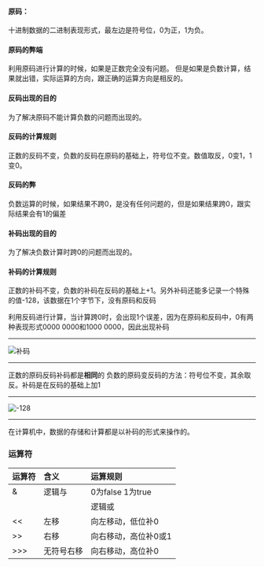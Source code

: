 #### 原码：
十进制数据的二进制表现形式，最左边是符号位，0为正，1为负。
#### 原码的弊端
利用原码进行计算的时候，如果是正数完全没有问题。
但是如果是负数计算，结果就出错，实际运算的方向，跟正确的运算方向是相反的。

#### 反码出现的目的
为了解决原码不能计算负数的问题而出现的。
#### 反码的计算规则
正数的反码不变，负数的反码在原码的基础上，符号位不变。数值取反，0变1，1变0。
#### 反码的弊
负数运算的时候，如果结果不跨0，是没有任何问题的，但是如果结果跨0，跟实际结果会有1的偏差

#### 补码出现的目的
为了解决负数计算时跨0的问题而出现的。
#### 补码的计算规则
正数的补码不变，负数的补码在反码的基础上+1。另外补码还能多记录一个特殊的值-128，该数据在1个字节下，没有原码和反码

利用反码进行计算，当计算跨0时，会出现1个误差，因为在原码和反码中，0有两种表现形式0000 0000和1000 0000，因此出现补码

***
![补码](http://m.qpic.cn/psc?/V51UtlER36fYng45Fb5k3ktWYR4BINB0/ruAMsa53pVQWN7FLK88i5ujMf279M84jLSb5B*y9L.55QmJmDN2dwrGAprRjVtut*kToIiX45fy.xZ9DTyNv0KXdMBXmjrNL7Z4q.FBrduM!/mnull&bo=GQNsAQAAAAADB1U!&rf=photolist&t=5)

---
正数的原码反码补码都是**相同**的
负数的原码变反码的方法：符号位不变，其余取反。补码是在反码的基础上加1

---
![-128](http://m.qpic.cn/psc?/V51UtlER36fYng45Fb5k3ktWYR4BINB0/ruAMsa53pVQWN7FLK88i5qXZqrSiuSXOtt5*smLa59Y.MVtYfKTryDqu8NUs2tRnPpd0C0SuH2V8w3yPlzHqdHFpH1r21SkyXYb.D7M2Jas!/mnull&bo=8QfeAwAAAAABBws!&rf=photolist&t=5)

---
在计算机中，数据的存储和计算都是以补码的形式来操作的。

### 运算符
|运算符|含义|运算规则|
|:---|:---|:---|
|&|逻辑与|0为false 1为true|
| | |逻辑或|0为false 1为true|
|<<|左移|向左移动，低位补0|
|>>|右移|向右移动，高位补0或1|
|>>>|无符号右移|向右移动，高位补0|
